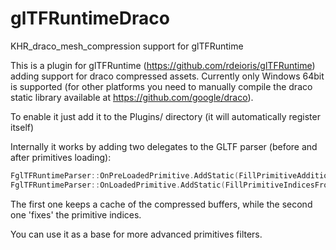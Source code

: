 # glTFRuntimeDraco
KHR_draco_mesh_compression support for glTFRuntime

This is a plugin for glTFRuntime (https://github.com/rdeioris/glTFRuntime) adding support for draco compressed assets.
Currently only Windows 64bit is supported (for other platforms you need to manually compile the draco static library available at https://github.com/google/draco).

To enable it just add it to the Plugins/ directory (it will automatically register itself)

Internally it works by adding two delegates to the GLTF parser (before and after primitives loading):

```c++
FglTFRuntimeParser::OnPreLoadedPrimitive.AddStatic(FillPrimitiveAdditionalBufferViewsFromDraco);
FglTFRuntimeParser::OnLoadedPrimitive.AddStatic(FillPrimitiveIndicesFromDraco);
```

The first one keeps a cache of the compressed buffers, while the second one 'fixes' the primitive indices.

You can use it as a base for more advanced primitives filters.
